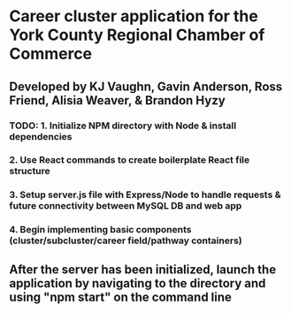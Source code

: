 # Career cluster application for the York County Regional Chamber of Commerce
## Developed by KJ Vaughn, Gavin Anderson, Ross Friend, Alisia Weaver, & Brandon Hyzy
### TODO: 1. Initialize NPM directory with Node & install dependencies 
###      2. Use React commands to create boilerplate React file structure
###      3. Setup server.js file with Express/Node to handle requests & future connectivity between MySQL DB and web app
###      4. Begin implementing basic components (cluster/subcluster/career field/pathway containers)
## After the server has been initialized, launch the application by navigating to the directory and using "npm start" on the command line 
